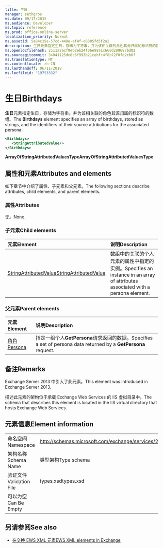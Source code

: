 ```yaml
---
title: 生日
manager: sethgros
ms.date: 09/17/2015
ms.audience: Developer
ms.topic: reference
ms.prod: office-online-server
localization_priority: Normal
ms.assetid: 5a84c19e-57cd-448e-af4f-c8005fd5f2a2
description: 生日元素指定生日，存储为字符串，并为该相关联的角色其源归属的标识符的数组。
ms.openlocfilehash: 2511a2acf0eb2eb24f06e98a1c660d289687bd02
ms.sourcegitcommit: 34041125dc8c5f993b21cebfc4f8b72f0fd2cb6f
ms.translationtype: MT
ms.contentlocale: zh-CN
ms.lasthandoff: 06/11/2018
ms.locfileid: "19753332"
---
```

# <a name="birthdays"></a><span data-ttu-id="b7da4-103">生日</span><span class="sxs-lookup"><span data-stu-id="b7da4-103">Birthdays</span></span>

<span data-ttu-id="b7da4-104">**生日**元素指定生日，存储为字符串，并为该相关联的角色其源归属的标识符的数组。</span><span class="sxs-lookup"><span data-stu-id="b7da4-104">The **Birthdays** element specifies an array of birthdays, stored as strings, and the identifiers of their source attributions for the associated persona.</span></span> 
  
```XML
<Birthdays>
   <StringAttributedValue/>
</Birthdays>
```

 <span data-ttu-id="b7da4-105">**ArrayOfStringAttributedValuesType**</span><span class="sxs-lookup"><span data-stu-id="b7da4-105">**ArrayOfStringAttributedValuesType**</span></span>
## <a name="attributes-and-elements"></a><span data-ttu-id="b7da4-106">属性和元素</span><span class="sxs-lookup"><span data-stu-id="b7da4-106">Attributes and elements</span></span>

<span data-ttu-id="b7da4-107">如下章节中介绍了属性、子元素和父元素。</span><span class="sxs-lookup"><span data-stu-id="b7da4-107">The following sections describe attributes, child elements, and parent elements.</span></span>
  
### <a name="attributes"></a><span data-ttu-id="b7da4-108">属性</span><span class="sxs-lookup"><span data-stu-id="b7da4-108">Attributes</span></span>

<span data-ttu-id="b7da4-109">无。</span><span class="sxs-lookup"><span data-stu-id="b7da4-109">None.</span></span>
  
### <a name="child-elements"></a><span data-ttu-id="b7da4-110">子元素</span><span class="sxs-lookup"><span data-stu-id="b7da4-110">Child elements</span></span>

|<span data-ttu-id="b7da4-111">**元素**</span><span class="sxs-lookup"><span data-stu-id="b7da4-111">**Element**</span></span>|<span data-ttu-id="b7da4-112">**说明**</span><span class="sxs-lookup"><span data-stu-id="b7da4-112">**Description**</span></span>|
|:-----|:-----|
|[<span data-ttu-id="b7da4-113">StringAttributedValue</span><span class="sxs-lookup"><span data-stu-id="b7da4-113">StringAttributedValue</span></span>](stringattributedvalue.md) <br/> |<span data-ttu-id="b7da4-114">数组中的关联的个人元素的属性中指定的实例。</span><span class="sxs-lookup"><span data-stu-id="b7da4-114">Specifies an instance in an array of attributes associated with a persona element.</span></span>  <br/> |
   
### <a name="parent-elements"></a><span data-ttu-id="b7da4-115">父元素</span><span class="sxs-lookup"><span data-stu-id="b7da4-115">Parent elements</span></span>

|<span data-ttu-id="b7da4-116">**元素**</span><span class="sxs-lookup"><span data-stu-id="b7da4-116">**Element**</span></span>|<span data-ttu-id="b7da4-117">**说明**</span><span class="sxs-lookup"><span data-stu-id="b7da4-117">**Description**</span></span>|
|:-----|:-----|
|[<span data-ttu-id="b7da4-118">角色</span><span class="sxs-lookup"><span data-stu-id="b7da4-118">Persona</span></span>](persona.md) <br/> |<span data-ttu-id="b7da4-119">指定一组个人**GetPersona**请求返回的数据。</span><span class="sxs-lookup"><span data-stu-id="b7da4-119">Specifies a set of persona data returned by a **GetPersona** request.</span></span>  <br/> |
   
## <a name="remarks"></a><span data-ttu-id="b7da4-120">备注</span><span class="sxs-lookup"><span data-stu-id="b7da4-120">Remarks</span></span>

<span data-ttu-id="b7da4-121">Exchange Server 2013 中引入了此元素。</span><span class="sxs-lookup"><span data-stu-id="b7da4-121">This element was introduced in Exchange Server 2013.</span></span>
  
<span data-ttu-id="b7da4-122">描述此元素的架构位于承载 Exchange Web Services 的 IIS 虚拟目录中。</span><span class="sxs-lookup"><span data-stu-id="b7da4-122">The schema that describes this element is located in the IIS virtual directory that hosts Exchange Web Services.</span></span>
  
## <a name="element-information"></a><span data-ttu-id="b7da4-123">元素信息</span><span class="sxs-lookup"><span data-stu-id="b7da4-123">Element information</span></span>

|||
|:-----|:-----|
|<span data-ttu-id="b7da4-124">命名空间</span><span class="sxs-lookup"><span data-stu-id="b7da4-124">Namespace</span></span>  <br/> |http://schemas.microsoft.com/exchange/services/2006/types  <br/> |
|<span data-ttu-id="b7da4-125">架构名称</span><span class="sxs-lookup"><span data-stu-id="b7da4-125">Schema Name</span></span>  <br/> |<span data-ttu-id="b7da4-126">类型架构</span><span class="sxs-lookup"><span data-stu-id="b7da4-126">Type schema</span></span>  <br/> |
|<span data-ttu-id="b7da4-127">验证文件</span><span class="sxs-lookup"><span data-stu-id="b7da4-127">Validation File</span></span>  <br/> |<span data-ttu-id="b7da4-128">types.xsd</span><span class="sxs-lookup"><span data-stu-id="b7da4-128">types.xsd</span></span>  <br/> |
|<span data-ttu-id="b7da4-129">可以为空</span><span class="sxs-lookup"><span data-stu-id="b7da4-129">Can Be Empty</span></span>  <br/> ||
   
## <a name="see-also"></a><span data-ttu-id="b7da4-130">另请参阅</span><span class="sxs-lookup"><span data-stu-id="b7da4-130">See also</span></span>



- [<span data-ttu-id="b7da4-131">在交换 EWS XML 元素</span><span class="sxs-lookup"><span data-stu-id="b7da4-131">EWS XML elements in Exchange</span></span>](ews-xml-elements-in-exchange.md)

